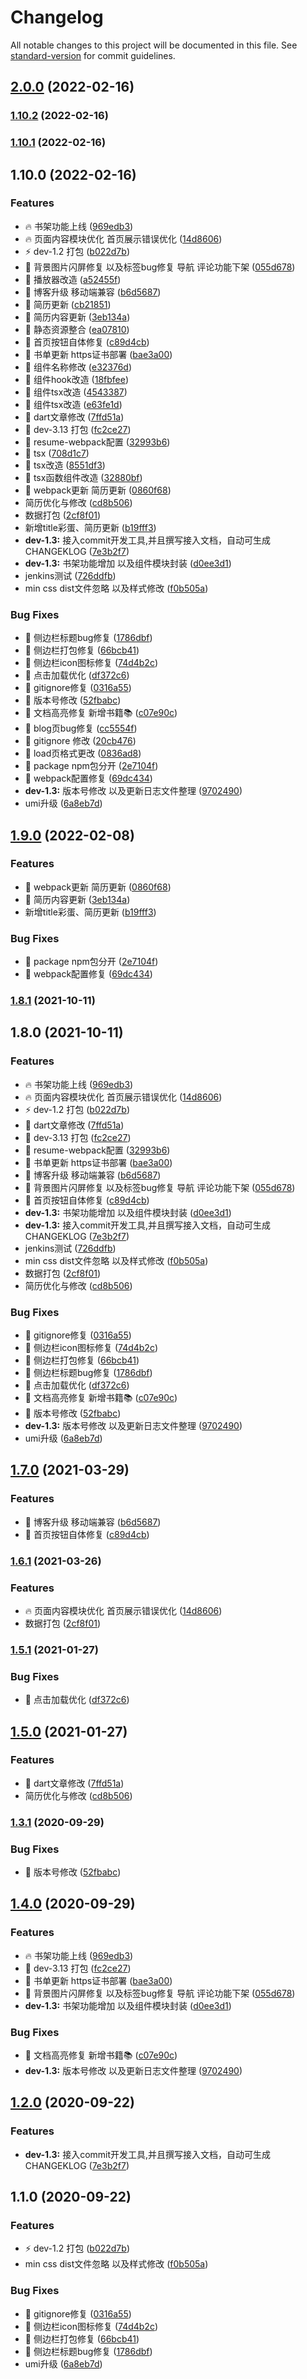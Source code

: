 # Changelog

All notable changes to this project will be documented in this file. See [standard-version](https://github.com/conventional-changelog/standard-version) for commit guidelines.

## [2.0.0](https://github.com/yzjacc/react_blog/compare/v1.10.2...v2.0.0) (2022-02-16)

### [1.10.2](https://github.com/yzjacc/react_blog/compare/v1.10.0...v1.10.2) (2022-02-16)

### [1.10.1](https://github.com/yzjacc/react_blog/compare/v1.10.0...v1.10.1) (2022-02-16)

## 1.10.0 (2022-02-16)


### Features

* :fire: 书架功能上线 ([969edb3](https://github.com/yzjacc/react_blog/commit/969edb3436309e3c0a834ccde835e023ee4538f5))
* :fire: 页面内容模块优化 首页展示错误优化 ([14d8606](https://github.com/yzjacc/react_blog/commit/14d86069f64eefc00b9992ff2ae11d2dbc01c347))
* :zap: dev-1.2 打包 ([b022d7b](https://github.com/yzjacc/react_blog/commit/b022d7bb58b5ae6b675a01579b7ca410db1746b1))
* 🎸 背景图片闪屏修复 以及标签bug修复 导航 评论功能下架 ([055d678](https://github.com/yzjacc/react_blog/commit/055d678e34e28e7852f26c6fa98f0fb1bd0ea210))
* 🎸 播放器改造 ([a52455f](https://github.com/yzjacc/react_blog/commit/a52455fa912b5af7e1a9ddf1ea08330fbd6ec436))
* 🎸 博客升级 移动端兼容 ([b6d5687](https://github.com/yzjacc/react_blog/commit/b6d56878660783aec8afb04f36a36e2079e39779))
* 🎸 简历更新 ([cb21851](https://github.com/yzjacc/react_blog/commit/cb218510c9822f5a049bc85b80c3b38e8863e387))
* 🎸 简历内容更新 ([3eb134a](https://github.com/yzjacc/react_blog/commit/3eb134a8d2c54343fa3073117fd76ea8385f8747))
* 🎸 静态资源整合 ([ea07810](https://github.com/yzjacc/react_blog/commit/ea07810080c0dcfa1f28892a1696fefb18c53580))
* 🎸 首页按钮自体修复 ([c89d4cb](https://github.com/yzjacc/react_blog/commit/c89d4cba7720474644221acc62b121c8b4b12175))
* 🎸 书单更新 https证书部署 ([bae3a00](https://github.com/yzjacc/react_blog/commit/bae3a00e98d26b60a7bad47dc5bb8f18bf1cf0c6))
* 🎸 组件名称修改 ([e32376d](https://github.com/yzjacc/react_blog/commit/e32376d376b350d8c4be02b5a86291500fe77af7))
* 🎸 组件hook改造 ([18fbfee](https://github.com/yzjacc/react_blog/commit/18fbfeeabd0503839c50ddb0e66c15de99ff3981))
* 🎸 组件tsx改造 ([4543387](https://github.com/yzjacc/react_blog/commit/45433879f9787ed5a89f6237d926420fb4ca3402))
* 🎸 组件tsx改造 ([e63fe1d](https://github.com/yzjacc/react_blog/commit/e63fe1dd1086fe4822fdb996da279e8679c56e09))
* 🎸 dart文章修改 ([7ffd51a](https://github.com/yzjacc/react_blog/commit/7ffd51ae68290e5baf5e46ea3bcd7cd087eb450c))
* 🎸 dev-3.13 打包 ([fc2ce27](https://github.com/yzjacc/react_blog/commit/fc2ce2798c6bff77105f95719946e7d627441b2e))
* 🎸 resume-webpack配置 ([32993b6](https://github.com/yzjacc/react_blog/commit/32993b67fc1486c12bde5e1a3255ff93c3e4a73b))
* 🎸 tsx ([708d1c7](https://github.com/yzjacc/react_blog/commit/708d1c79c308c4c124655846682c19f19c22389e))
* 🎸 tsx改造 ([8551df3](https://github.com/yzjacc/react_blog/commit/8551df33e57d9a34ee91785c4546555c42fbd6e0))
* 🎸 tsx函数组件改造 ([32880bf](https://github.com/yzjacc/react_blog/commit/32880bfc636e828346587e06cf53e33b8bb72385))
* 🎸 webpack更新 简历更新 ([0860f68](https://github.com/yzjacc/react_blog/commit/0860f68c60a33a86389ae1daa33be9ef6a2118f5))
* 简历优化与修改 ([cd8b506](https://github.com/yzjacc/react_blog/commit/cd8b5069d4074fdad762452015aa88bc4bf1c035))
* 数据打包 ([2cf8f01](https://github.com/yzjacc/react_blog/commit/2cf8f01c576ce0f31a366c06e250f26070b8783b))
* 新增title彩蛋、简历更新 ([b19fff3](https://github.com/yzjacc/react_blog/commit/b19fff3bceaac2c43795556069f663dc6608374e))
* **dev-1.3:** 接入commit开发工具,并且撰写接入文档，自动可生成CHANGEKLOG ([7e3b2f7](https://github.com/yzjacc/react_blog/commit/7e3b2f71b89e271fc0d0f4ad9500f7001055edf5))
* **dev-1.3:** 书架功能增加 以及组件模块封装 ([d0ee3d1](https://github.com/yzjacc/react_blog/commit/d0ee3d1915120ee080013552c021920d859810cc))
* jenkins测试 ([726ddfb](https://github.com/yzjacc/react_blog/commit/726ddfbb685660f044ac710f95ddf6741f2c6bc6))
* min css dist文件忽略 以及样式修改 ([f0b505a](https://github.com/yzjacc/react_blog/commit/f0b505a69dc886ba6ce2b96d62337f00d9f8f270))


### Bug Fixes

* :bug: 侧边栏标题bug修复 ([1786dbf](https://github.com/yzjacc/react_blog/commit/1786dbfe5017849bfd1a2ad246f42f0f79c7ba91))
* :bug: 侧边栏打包修复 ([66bcb41](https://github.com/yzjacc/react_blog/commit/66bcb4125a452e754a1c257bf1858b3049b96abd))
* :bug: 侧边栏icon图标修复 ([74d4b2c](https://github.com/yzjacc/react_blog/commit/74d4b2c769fec02b967c4297393b1efc155d9e05))
* :bug: 点击加载优化 ([df372c6](https://github.com/yzjacc/react_blog/commit/df372c6db2257084314aab49fb59f0022b7dcd60))
* :bug: gitignore修复 ([0316a55](https://github.com/yzjacc/react_blog/commit/0316a550765f266da25ea508f16075b4e0df417c))
* 🐛 版本号修改 ([52fbabc](https://github.com/yzjacc/react_blog/commit/52fbabc17760e70632f8933a5d93246416294334))
* 🐛 文档高亮修复 新增书籍📚 ([c07e90c](https://github.com/yzjacc/react_blog/commit/c07e90cd712b1d3e0a42f4d2ea288225939a29be))
* 🐛 blog页bug修复 ([cc5554f](https://github.com/yzjacc/react_blog/commit/cc5554f7fdd22f6aff84e74b734440ca50b12efa))
* 🐛 gitignore 修改 ([20cb476](https://github.com/yzjacc/react_blog/commit/20cb4765ae811b457b50b844833704a4d51555ca))
* 🐛 load页格式更改 ([0836ad8](https://github.com/yzjacc/react_blog/commit/0836ad85b8314b9539a4ca6f478305358028af27))
* 🐛 package npm包分开 ([2e7104f](https://github.com/yzjacc/react_blog/commit/2e7104fe0bd9992bc8b1d0c4a5cd593fb978f3c0))
* 🐛 webpack配置修复 ([69dc434](https://github.com/yzjacc/react_blog/commit/69dc4341aae1f5e699a169f1943e700b83583a11))
* **dev-1.3:** 版本号修改 以及更新日志文件整理 ([9702490](https://github.com/yzjacc/react_blog/commit/97024901fcfe900b548e40eb6df1f0933d8e9da1))
* umi升级 ([6a8eb7d](https://github.com/yzjacc/react_blog/commit/6a8eb7da957a0967ea8e0ce80d4cc917f6fb141e))

## [1.9.0](https://github.com/yzjacc/React_blog/compare/v1.8.1...v1.9.0) (2022-02-08)


### Features

* 🎸 webpack更新 简历更新 ([0860f68](https://github.com/yzjacc/React_blog/commit/0860f68c60a33a86389ae1daa33be9ef6a2118f5))
* 🎸 简历内容更新 ([3eb134a](https://github.com/yzjacc/React_blog/commit/3eb134a8d2c54343fa3073117fd76ea8385f8747))
* 新增title彩蛋、简历更新 ([b19fff3](https://github.com/yzjacc/React_blog/commit/b19fff3bceaac2c43795556069f663dc6608374e))


### Bug Fixes

* 🐛 package npm包分开 ([2e7104f](https://github.com/yzjacc/React_blog/commit/2e7104fe0bd9992bc8b1d0c4a5cd593fb978f3c0))
* 🐛 webpack配置修复 ([69dc434](https://github.com/yzjacc/React_blog/commit/69dc4341aae1f5e699a169f1943e700b83583a11))

### [1.8.1](https://github.com/yzjacc/React_blog/compare/v1.8.0...v1.8.1) (2021-10-11)

## 1.8.0 (2021-10-11)


### Features

* :fire: 书架功能上线 ([969edb3](https://github.com/yzjacc/React_blog/commit/969edb3436309e3c0a834ccde835e023ee4538f5))
* :fire: 页面内容模块优化 首页展示错误优化 ([14d8606](https://github.com/yzjacc/React_blog/commit/14d86069f64eefc00b9992ff2ae11d2dbc01c347))
* :zap: dev-1.2 打包 ([b022d7b](https://github.com/yzjacc/React_blog/commit/b022d7bb58b5ae6b675a01579b7ca410db1746b1))
* 🎸 dart文章修改 ([7ffd51a](https://github.com/yzjacc/React_blog/commit/7ffd51ae68290e5baf5e46ea3bcd7cd087eb450c))
* 🎸 dev-3.13 打包 ([fc2ce27](https://github.com/yzjacc/React_blog/commit/fc2ce2798c6bff77105f95719946e7d627441b2e))
* 🎸 resume-webpack配置 ([32993b6](https://github.com/yzjacc/React_blog/commit/32993b67fc1486c12bde5e1a3255ff93c3e4a73b))
* 🎸 书单更新 https证书部署 ([bae3a00](https://github.com/yzjacc/React_blog/commit/bae3a00e98d26b60a7bad47dc5bb8f18bf1cf0c6))
* 🎸 博客升级 移动端兼容 ([b6d5687](https://github.com/yzjacc/React_blog/commit/b6d56878660783aec8afb04f36a36e2079e39779))
* 🎸 背景图片闪屏修复 以及标签bug修复 导航 评论功能下架 ([055d678](https://github.com/yzjacc/React_blog/commit/055d678e34e28e7852f26c6fa98f0fb1bd0ea210))
* 🎸 首页按钮自体修复 ([c89d4cb](https://github.com/yzjacc/React_blog/commit/c89d4cba7720474644221acc62b121c8b4b12175))
* **dev-1.3:** 书架功能增加 以及组件模块封装 ([d0ee3d1](https://github.com/yzjacc/React_blog/commit/d0ee3d1915120ee080013552c021920d859810cc))
* **dev-1.3:** 接入commit开发工具,并且撰写接入文档，自动可生成CHANGEKLOG ([7e3b2f7](https://github.com/yzjacc/React_blog/commit/7e3b2f71b89e271fc0d0f4ad9500f7001055edf5))
* jenkins测试 ([726ddfb](https://github.com/yzjacc/React_blog/commit/726ddfbb685660f044ac710f95ddf6741f2c6bc6))
* min css dist文件忽略 以及样式修改 ([f0b505a](https://github.com/yzjacc/React_blog/commit/f0b505a69dc886ba6ce2b96d62337f00d9f8f270))
* 数据打包 ([2cf8f01](https://github.com/yzjacc/React_blog/commit/2cf8f01c576ce0f31a366c06e250f26070b8783b))
* 简历优化与修改 ([cd8b506](https://github.com/yzjacc/React_blog/commit/cd8b5069d4074fdad762452015aa88bc4bf1c035))


### Bug Fixes

* :bug: gitignore修复 ([0316a55](https://github.com/yzjacc/React_blog/commit/0316a550765f266da25ea508f16075b4e0df417c))
* :bug: 侧边栏icon图标修复 ([74d4b2c](https://github.com/yzjacc/React_blog/commit/74d4b2c769fec02b967c4297393b1efc155d9e05))
* :bug: 侧边栏打包修复 ([66bcb41](https://github.com/yzjacc/React_blog/commit/66bcb4125a452e754a1c257bf1858b3049b96abd))
* :bug: 侧边栏标题bug修复 ([1786dbf](https://github.com/yzjacc/React_blog/commit/1786dbfe5017849bfd1a2ad246f42f0f79c7ba91))
* :bug: 点击加载优化 ([df372c6](https://github.com/yzjacc/React_blog/commit/df372c6db2257084314aab49fb59f0022b7dcd60))
* 🐛 文档高亮修复 新增书籍📚 ([c07e90c](https://github.com/yzjacc/React_blog/commit/c07e90cd712b1d3e0a42f4d2ea288225939a29be))
* 🐛 版本号修改 ([52fbabc](https://github.com/yzjacc/React_blog/commit/52fbabc17760e70632f8933a5d93246416294334))
* **dev-1.3:** 版本号修改 以及更新日志文件整理 ([9702490](https://github.com/yzjacc/React_blog/commit/97024901fcfe900b548e40eb6df1f0933d8e9da1))
* umi升级 ([6a8eb7d](https://github.com/yzjacc/React_blog/commit/6a8eb7da957a0967ea8e0ce80d4cc917f6fb141e))

## [1.7.0](https://github.com/yzjacc/React-Blog/compare/v1.6.1...v1.7.0) (2021-03-29)


### Features

* 🎸 博客升级 移动端兼容 ([b6d5687](https://github.com/yzjacc/React-Blog/commit/b6d56878660783aec8afb04f36a36e2079e39779))
* 🎸 首页按钮自体修复 ([c89d4cb](https://github.com/yzjacc/React-Blog/commit/c89d4cba7720474644221acc62b121c8b4b12175))

### [1.6.1](https://github.com/yzjacc/React-Blog/compare/v1.7.0...v1.6.1) (2021-03-26)


### Features

* :fire: 页面内容模块优化 首页展示错误优化 ([14d8606](https://github.com/yzjacc/React-Blog/commit/14d86069f64eefc00b9992ff2ae11d2dbc01c347))
* 数据打包 ([2cf8f01](https://github.com/yzjacc/React-Blog/commit/2cf8f01c576ce0f31a366c06e250f26070b8783b))

### [1.5.1](https://github.com/yzjacc/React-Blog/compare/v1.5.0...v1.5.1) (2021-01-27)


### Bug Fixes

* :bug: 点击加载优化 ([df372c6](https://github.com/yzjacc/React-Blog/commit/df372c6db2257084314aab49fb59f0022b7dcd60))

## [1.5.0](https://github.com/yzjacc/React-Blog/compare/v1.3.1...v1.5.0) (2021-01-27)


### Features

* 🎸 dart文章修改 ([7ffd51a](https://github.com/yzjacc/React-Blog/commit/7ffd51ae68290e5baf5e46ea3bcd7cd087eb450c))
* 简历优化与修改 ([cd8b506](https://github.com/yzjacc/React-Blog/commit/cd8b5069d4074fdad762452015aa88bc4bf1c035))

### [1.3.1](https://github.com/yzjacc/React-Blog/compare/v1.4.0...v1.3.1) (2020-09-29)


### Bug Fixes

* 🐛 版本号修改 ([52fbabc](https://github.com/yzjacc/React-Blog/commit/52fbabc17760e70632f8933a5d93246416294334))

## [1.4.0](https://github.com/yzjacc/React-Blog/compare/v1.2.0...v1.4.0) (2020-09-29)


### Features

* :fire: 书架功能上线 ([969edb3](https://github.com/yzjacc/React-Blog/commit/969edb3436309e3c0a834ccde835e023ee4538f5))
* 🎸 dev-3.13 打包 ([fc2ce27](https://github.com/yzjacc/React-Blog/commit/fc2ce2798c6bff77105f95719946e7d627441b2e))
* 🎸 书单更新 https证书部署 ([bae3a00](https://github.com/yzjacc/React-Blog/commit/bae3a00e98d26b60a7bad47dc5bb8f18bf1cf0c6))
* 🎸 背景图片闪屏修复 以及标签bug修复 导航 评论功能下架 ([055d678](https://github.com/yzjacc/React-Blog/commit/055d678e34e28e7852f26c6fa98f0fb1bd0ea210))
* **dev-1.3:** 书架功能增加 以及组件模块封装 ([d0ee3d1](https://github.com/yzjacc/React-Blog/commit/d0ee3d1915120ee080013552c021920d859810cc))


### Bug Fixes

* 🐛 文档高亮修复 新增书籍📚 ([c07e90c](https://github.com/yzjacc/React-Blog/commit/c07e90cd712b1d3e0a42f4d2ea288225939a29be))
* **dev-1.3:** 版本号修改 以及更新日志文件整理 ([9702490](https://github.com/yzjacc/React-Blog/commit/97024901fcfe900b548e40eb6df1f0933d8e9da1))

## [1.2.0](https://github.com/yzjacc/React-Blog/compare/v1.1.0...v1.2.0) (2020-09-22)


### Features

* **dev-1.3:** 接入commit开发工具,并且撰写接入文档，自动可生成CHANGEKLOG ([7e3b2f7](https://github.com/yzjacc/React-Blog/commit/7e3b2f71b89e271fc0d0f4ad9500f7001055edf5))

## 1.1.0 (2020-09-22)


### Features

* :zap: dev-1.2 打包 ([b022d7b](https://github.com/yzjacc/React-Blog/commit/b022d7bb58b5ae6b675a01579b7ca410db1746b1))
* min css dist文件忽略 以及样式修改 ([f0b505a](https://github.com/yzjacc/React-Blog/commit/f0b505a69dc886ba6ce2b96d62337f00d9f8f270))


### Bug Fixes

* :bug: gitignore修复 ([0316a55](https://github.com/yzjacc/React-Blog/commit/0316a550765f266da25ea508f16075b4e0df417c))
* :bug: 侧边栏icon图标修复 ([74d4b2c](https://github.com/yzjacc/React-Blog/commit/74d4b2c769fec02b967c4297393b1efc155d9e05))
* :bug: 侧边栏打包修复 ([66bcb41](https://github.com/yzjacc/React-Blog/commit/66bcb4125a452e754a1c257bf1858b3049b96abd))
* :bug: 侧边栏标题bug修复 ([1786dbf](https://github.com/yzjacc/React-Blog/commit/1786dbfe5017849bfd1a2ad246f42f0f79c7ba91))
* umi升级 ([6a8eb7d](https://github.com/yzjacc/React-Blog/commit/6a8eb7da957a0967ea8e0ce80d4cc917f6fb141e))
